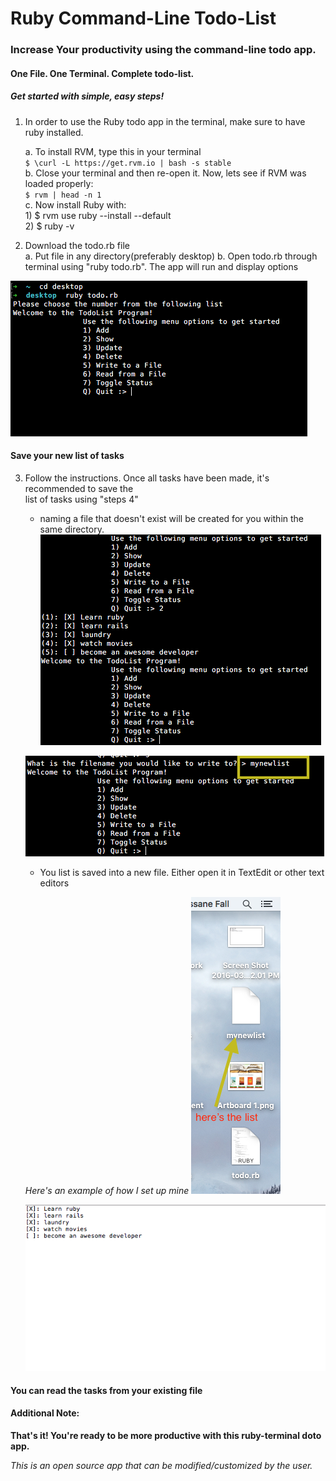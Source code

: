 # Ruby Command-Line Todo-List
### Increase Your productivity using the command-line todo app.
#### One File. One Terminal. Complete todo-list.
##### Get started with simple, easy steps!
1. In order to use the Ruby todo app in the terminal, make sure to have ruby installed.  

	a. To install RVM, type this in your terminal  
  	`$ \curl -L https://get.rvm.io | bash -s stable`  
  	b. Close your terminal and then re-open it. Now, lets see if RVM was loaded properly:  
  	`$ rvm | head -n 1`  
  	c. Now install Ruby with:  
  		1) $ rvm use ruby --install --default  
		2) $ ruby -v  

2. Download the todo.rb file  
  a. Put file in any directory(preferably desktop)
  b. Open todo.rb through terminal using "ruby todo.rb". The app will run and display options

![](images/start-todo.png)  

#### Save your new list of tasks  

3. Follow the instructions. Once all tasks have been made, it's recommended to save the  
   list of tasks using "steps 4"
	- naming a file that doesn't exist will be created for you within the same directory.  
	![](images/writelist.png)  

	![](images/newlist.png)  

	- You list is saved into a new file. Either open it in TextEdit or other text editors  
	
	_Here's an example of how I set up mine_
	![](images/desktop.png)  

	![](images/textedit.png)  

#### You can read the tasks from your existing file  

#### Additional Note:  

**That's it! You're ready to be more productive with this ruby-terminal doto app.**

_This is an open source app that can be modified/customized by the user._

